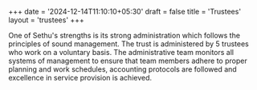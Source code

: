 +++
date = '2024-12-14T11:10:10+05:30'
draft = false
title = 'Trustees'
layout = 'trustees'
+++

One of Sethu's strengths is its strong administration which follows the principles of sound management. The trust is administered by 5 trustees who work on a voluntary basis. The administrative team monitors all systems of management to ensure that team members adhere to proper planning and work schedules, accounting protocols are followed and excellence in service provision is achieved.
